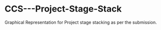 # CCS---Project-Stage-Stack
Graphical Representation for Project stage stacking as per the submission.
